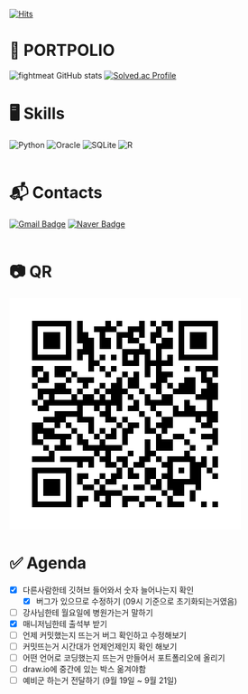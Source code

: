 [![Hits](https://hits.seeyoufarm.com/api/count/incr/badge.svg?url=https%3A%2F%2Fgithub.com%2Ffightmeat&count_bg=%233DA5C8&title_bg=%23113BD0&icon=&icon_color=%23E7E7E7&title=hits&edge_flat=false)](https://hits.seeyoufarm.com)

# 📝 PORTPOLIO

![fightmeat GitHub stats](https://github-readme-stats.vercel.app/api?username=fightmeat&show_icons=true&theme=nightowl)
[![Solved.ac Profile](http://mazassumnida.wtf/api/v2/generate_badge?boj=fightmeat)](https://solved.ac/fightmeat/)

# 🖥 Skills

![Python](https://img.shields.io/badge/Python-3776AB.svg?&style=flat-square&logo=Python&logoColor=white)
![Oracle](https://img.shields.io/badge/Oracle-F80000.svg?&style=flat-square&logo=Oracle&logoColor=white)
![SQLite](https://img.shields.io/badge/SQLite-003B57.svg?&style=flat-square&logo=SQLite&logoColor=white)
![R](https://img.shields.io/badge/R-276DC3.svg?&style=flat-square&logo=Oracle&logoColor=white)<br><br>

# 📬 Contacts


[![Gmail Badge](https://img.shields.io/badge/Gmail-d14836?style=flat-square&logo=Gmail&logoColor=white&link=mailto:nilping41@gmail.com)](mailto:niling41@gmail.com)
[![Naver Badge](https://img.shields.io/badge/Naver-03C75A?style=flat-square&logo=Naver&logoColor=white&link=mailto:lees4144@naver.com)](mailto:lees4144@naver.com)<br><br>

# 📷 QR

<img src="https://github.com/fightmeat/photos/blob/c4187bb6f7ba34bf09ed4d484e1bd67a9e573dfb/QR.png">

<!-- 카메라로 찍으면 밑에 값이 나오는데 QR로 변환한거에요 TRACSE_ID=AIG20210000313652,TRACSE_TME=10,CRSE_TRACSE_SE=C0061 -->

# ✅ Agenda

- [x] 다른사람한테 깃허브 들어와서 숫자 늘어나는지 확인
  - [x] 버그가 있으므로 수정하기 (09시 기준으로 초기화되는거였음)
- [ ] 강사님한테 월요일에 병원가는거 말하기
- [x] 매니저님한테 출석부 받기
- [ ] 언제 커밋했는지 뜨는거 버그 확인하고 수정해보기
- [ ] 커밋뜨는거 시간대가 언제언제인지 확인 해보기
- [ ] 어떤 언어로 코딩했는지 뜨는거 만들어서 포트폴리오에 올리기
- [ ] draw.io에 중간에 있는 박스 옮겨야함
- [ ] 예비군 하는거 전달하기 (9월 19일 ~ 9월 21일)
